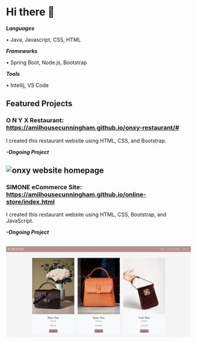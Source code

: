 # Hi there 👋

***Languages***

• Java, Javascript, CSS, HTML

***Frameworks***

• Spring Boot, Node.js, Bootstrap

***Tools***

• Intellij, VS Code

<!--
**amilhousecunningham/amilhousecunningham** is a ✨ _special_ ✨ repository because its `README.md` (this file) appears on your GitHub profile.

Here are some ideas to get you started:

- 🔭 I’m currently working on ...
- 🌱 I’m currently learning ...
- 👯 I’m looking to collaborate on ...
- 🤔 I’m looking for help with ...
- 💬 Ask me about ...
- 📫 How to reach me: ...
- 😄 Pronouns: ...
- ⚡ Fun fact: ...
-->

## Featured Projects

### O N Y X Restaurant: https://amilhousecunningham.github.io/onxy-restaurant/#
I created this restaurant website using HTML, CSS, and Bootstrap. 

***-Ongoing Project***

![onxy website homepage](./images/onxy.png)
---
### SIMONE eCommerce Site: https://amilhousecunningham.github.io/online-store/index.html
I created this restaurant website using HTML, CSS, Bootstrap, and JavaScript. 

***-Ongoing Project***

![simone handbag page](./images/simone2.png)
---



